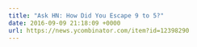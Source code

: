 ```yaml
---
title: "Ask HN: How Did You Escape 9 to 5?"
date: 2016-09-09 21:18:09 +0000
url: https://news.ycombinator.com/item?id=12398290
---
```


